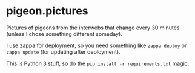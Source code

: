 pigeon.pictures
===============

Pictures of pigeons from the interwebs that change every 30 minutes (unless I chose something different someday).

I use [zappa][1] for deployment, so you need something like `zappa deploy` or `zappa update` (for updating after deployment).

This is Python 3 stuff, so do the `pip install -r requirements.txt` magic.

[1]: https://www.zappa.io/
